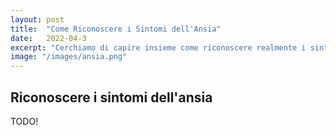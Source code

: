 ```yaml
---
layout: post
title:  "Come Riconoscere i Sintomi dell'Ansia"
date:   2022-04-3
excerpt: "Cerchiamo di capire insieme come riconoscere realmente i sintomi dell'ansia"
image: "/images/ansia.png"
---
```


## Riconoscere i sintomi dell'ansia
TODO!